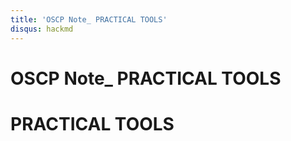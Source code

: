 ```yaml
---
title: 'OSCP Note_ PRACTICAL TOOLS'
disqus: hackmd
---
```


OSCP Note_ PRACTICAL TOOLS
===

# PRACTICAL TOOLS
